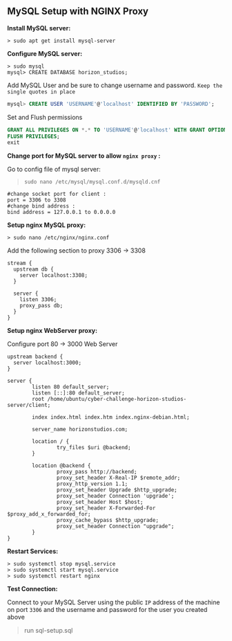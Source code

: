 **MySQL Setup with NGINX Proxy**
---------------------------------------------------------

**Install MySQL server:**

```terminal
> sudo apt get install mysql-server
```

**Configure MySQL server:**

```terminal
> sudo mysql
mysql> CREATE DATABASE horizon_studios;
```

Add MySQL User and be sure to change username and password. `Keep the single quotes in place`

```sql
mysql> CREATE USER 'USERNAME'@'localhost' IDENTIFIED BY 'PASSWORD';
```

Set and Flush permissions

```sql
GRANT ALL PRIVILEGES ON *.* TO 'USERNAME'@'localhost' WITH GRANT OPTION;
FLUSH PRIVILEGES;
exit
```

**Change port for MySQL server to allow `nginx proxy` :**

Go to config file of mysql server:

> `sudo nano /etc/mysql/mysql.conf.d/mysqld.cnf`

```
#change socket port for client :
port = 3306 to 3308
#change bind address :
bind address = 127.0.0.1 to 0.0.0.0
```

**Setup nginx MySQL proxy:**

```terminal
> sudo nano /etc/nginx/nginx.conf
```

Add the following section to proxy 3306 -> 3308

```nginx
stream {
  upstream db {
    server localhost:3308;
  }

  server {
    listen 3306;
    proxy_pass db;
  }
}
```

**Setup nginx WebServer proxy:**

Configure port 80 -> 3000 Web Server

```nginx
upstream backend {
  server localhost:3000;
}

server {
        listen 80 default_server;
        listen [::]:80 default_server;
        root /home/ubuntu/cyber-challenge-horizon-studios-server/client;

        index index.html index.htm index.nginx-debian.html;
        
        server_name horizonstudios.com;

        location / {
                try_files $uri @backend;
        }

        location @backend {
                proxy_pass http://backend;
                proxy_set_header X-Real-IP $remote_addr;
                proxy_http_version 1.1;
                proxy_set_header Upgrade $http_upgrade;
                proxy_set_header Connection 'upgrade';
                proxy_set_header Host $host;
                proxy_set_header X-Forwarded-For $proxy_add_x_forwarded_for;
                proxy_cache_bypass $http_upgrade;
                proxy_set_header Connection "upgrade";
        }
}
```

**Restart Services:**

```terminal
> sudo systemctl stop mysql.service
> sudo systemctl start mysql.service
> sudo systemctl restart nginx
```

**Test Connection:**

Connect to your MySQL Server using the public `IP` address of the machine on port `3306` and the username and password for the user you created above

> run sql-setup.sql
